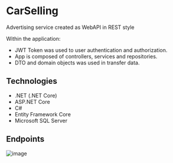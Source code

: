# CarSelling
Advertising service created as WebAPI in REST style

Within the application:
* JWT Token was used to user authentication and authorization.
* App is composed of controllers, services and repositories.
* DTO and domain objects was used in transfer data.

## Technologies
* .NET (.NET Core)
* ASP.NET Core
* C#
* Entity Framework Core
* Microsoft SQL Server

## Endpoints
![image](https://github.com/JakubMichalMalinowski/CarSelling/assets/49117480/1c621038-6fc3-4626-b07c-6c6f73cc8bb6)
